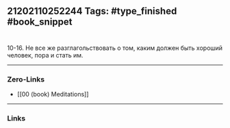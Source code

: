 21202110252244
Tags: #type_finished #book_snippet 
---
# 

 10-16. Не все же разглагольствовать о том, каким должен быть хороший человек, пора и стать им. 

---
### Zero-Links
 - [[00 (book) Meditations]]
---
### Links
